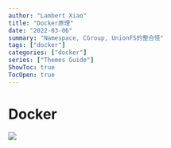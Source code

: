 ```yaml
---
author: "Lambert Xiao"
title: "Docker原理"
date: "2022-03-06"
summary: "Namespace, CGroup, UnionFS的整合怪"
tags: ["docker"]
categories: ["docker"]
series: ["Themes Guide"]
ShowToc: true
TocOpen: true
---
```


# Docker

![](../Docker.png)
